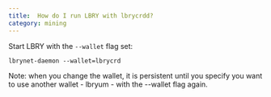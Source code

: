 ```yaml
---
title:  How do I run LBRY with lbrycrdd?
category: mining
---
```


Start LBRY with the `--wallet` flag set:

    lbrynet-daemon --wallet=lbrycrd

Note: when you change the wallet, it is persistent until you specify you want to use another wallet - lbryum - with the --wallet flag again.
